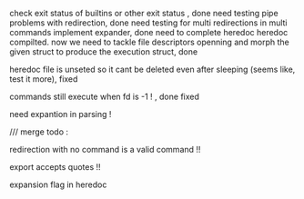 check exit status of builtins or other exit status , done need testing
pipe problems with redirection, done need testing for multi redirections in multi commands
implement expander, done need to complete heredoc
heredoc compilted.
now we need to tackle file descriptors openning and morph the given struct to produce the execution struct, done


heredoc file is unseted so it cant be deleted even after sleeping (seems like, test it more), fixed

commands still execute when fd is -1 ! , done fixed

need expantion in parsing !


/// merge todo :


redirection with no command is a valid command !!

export accepts quotes !!

expansion flag in heredoc